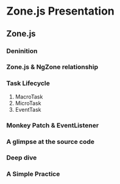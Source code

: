 # Zone.js Presentation

## Zone.js

### Deninition

### Zone.js & NgZone relationship

### Task Lifecycle

1. MacroTask
2. MicroTask
3. EventTask

### Monkey Patch & EventListener

### A glimpse at the source code

### Deep dive

### A Simple Practice

